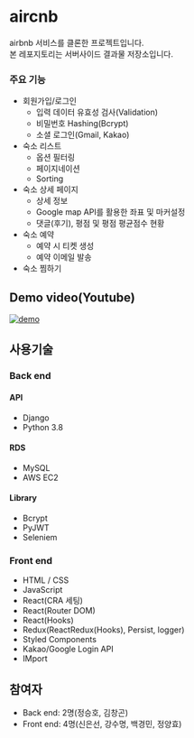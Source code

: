 # aircnb
airbnb 서비스를 클론한 프로젝트입니다.<br>본 레포지토리는 서버사이드 결과물 저장소입니다.

### 주요 기능
- 회원가입/로그인
  - 입력 데이터 유효성 검사(Validation)
  - 비밀번호 Hashing(Bcrypt)
  - 소셜 로그인(Gmail, Kakao)
- 숙소 리스트
  - 옵션 필터링
  - 페이지네이션
  - Sorting
- 숙소 상세 페이지
  - 상세 정보
  - Google map API를 활용한 좌표 및 마커설정
  - 댓글(후기), 평점 및 평점 평균점수 현황
- 숙소 예약
  - 예약 시 티켓 생성
  - 예약 이메일 발송
- 숙소 찜하기

## Demo video(Youtube)
[![demo](https://img.youtube.com/vi/RkZ5UUSsRQ/sddefault.jpg)](https://www.youtube.com/watch?v=-RkZ5UUSsRQ)

## 사용기술

### Back end

#### API
- Django
- Python 3.8

#### RDS
- MySQL
- AWS EC2

#### Library
- Bcrypt
- PyJWT
- Seleniem

### Front end
- HTML / CSS
- JavaScript
- React(CRA 세팅)
- React(Router DOM)
- React(Hooks)
- Redux(ReactRedux(Hooks), Persist, logger)
- Styled Components
- Kakao/Google Login API
- IMport

## 참여자
- Back end: 2명(정승호, 김창곤)
- Front end: 4명(신은선, 강수명, 백경민, 정양효)
